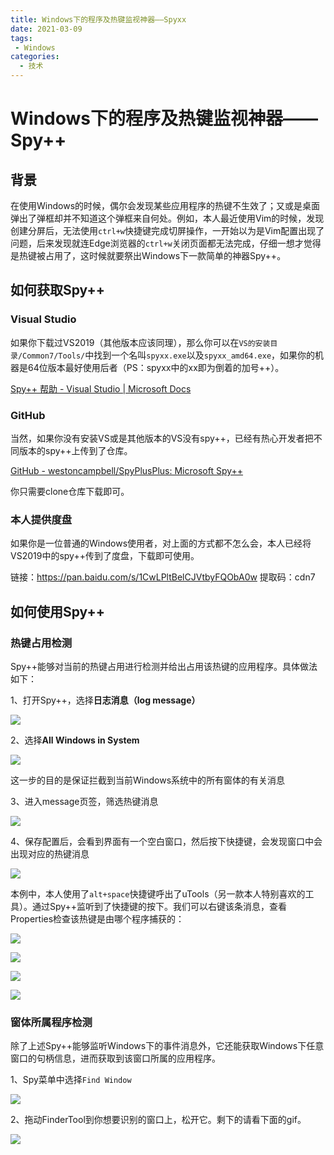 ```yaml
---
title: Windows下的程序及热键监视神器——Spyxx
date: 2021-03-09
tags:
 - Windows
categories:
  - 技术
---
```


# Windows下的程序及热键监视神器——Spy++

## 背景

在使用Windows的时候，偶尔会发现某些应用程序的热键不生效了；又或是桌面弹出了弹框却并不知道这个弹框来自何处。例如，本人最近使用Vim的时候，发现创建分屏后，无法使用`ctrl+w`快捷键完成切屏操作，一开始以为是Vim配置出现了问题，后来发现就连Edge浏览器的`ctrl+w`关闭页面都无法完成，仔细一想才觉得是热键被占用了，这时候就要祭出Windows下一款简单的神器Spy++。

<!-- more -->

## 如何获取Spy++

### Visual Studio

如果你下载过VS2019（其他版本应该同理），那么你可以在`VS的安装目录/Common7/Tools/`中找到一个名叫`spyxx.exe`以及`spyxx_amd64.exe`，如果你的机器是64位版本最好使用后者（PS：spyxx中的xx即为倒着的加号++）。

[Spy++ 帮助 - Visual Studio | Microsoft Docs](https://docs.microsoft.com/zh-cn/visualstudio/debugger/spy-increment-help?view=vs-2019)

### GitHub

当然，如果你没有安装VS或是其他版本的VS没有spy++，已经有热心开发者把不同版本的spy++上传到了仓库。

[GitHub - westoncampbell/SpyPlusPlus: Microsoft Spy++](https://github.com/westoncampbell/SpyPlusPlus)

你只需要clone仓库下载即可。

### 本人提供度盘

如果你是一位普通的Windows使用者，对上面的方式都不怎么会，本人已经将VS2019中的spy++传到了度盘，下载即可使用。

链接：https://pan.baidu.com/s/1CwLPltBelCJVtbyFQObA0w 
提取码：cdn7 

## 如何使用Spy++

### 热键占用检测

Spy++能够对当前的热键占用进行检测并给出占用该热键的应用程序。具体做法如下：

1、打开Spy++，选择**日志消息（log message）**

![](https://res.zhen.blog/images/post/2021-03-09-spyxx/log-message.jpg)

2、选择**All Windows in System**

![](https://res.zhen.blog/images/post/2021-03-09-spyxx/set-all-windows-in-system.jpg)

这一步的目的是保证拦截到当前Windows系统中的所有窗体的有关消息

3、进入message页签，筛选热键消息

![](https://res.zhen.blog/images/post/2021-03-09-spyxx/filter-message.jpg)

4、保存配置后，会看到界面有一个空白窗口，然后按下快捷键，会发现窗口中会出现对应的热键消息

![](https://res.zhen.blog/images/post/2021-03-09-spyxx/message.gif)

本例中，本人使用了`alt+space`快捷键呼出了uTools（另一款本人特别喜欢的工具）。通过Spy++监听到了快捷键的按下。我们可以右键该条消息，查看Properties检查该热键是由哪个程序捕获的：

![](https://res.zhen.blog/images/post/2021-03-09-spyxx/prop1.jpg)

![](https://res.zhen.blog/images/post/2021-03-09-spyxx/prop2.jpg)

![](https://res.zhen.blog/images/post/2021-03-09-spyxx/prop3.jpg)

![](https://res.zhen.blog/images/post/2021-03-09-spyxx/prop4.jpg)

### 窗体所属程序检测

除了上述Spy++能够监听Windows下的事件消息外，它还能获取Windows下任意窗口的句柄信息，进而获取到该窗口所属的应用程序。

1、Spy菜单中选择`Find Window`

![](https://res.zhen.blog/images/post/2021-03-09-spyxx/find-window.jpg)

2、拖动FinderTool到你想要识别的窗口上，松开它。剩下的请看下面的gif。

![](https://res.zhen.blog/images/post/2021-03-09-spyxx/how-to-find-window.gif)